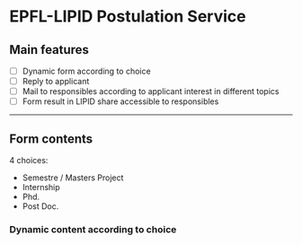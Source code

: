 # EPFL-LIPID Postulation Service
## Main features
- [ ] Dynamic form according to choice
- [ ] Reply to applicant
- [ ] Mail to responsibles according to applicant interest in different topics
- [ ] Form result in LIPID share accessible to responsibles

---
## Form contents
4 choices:
* Semestre / Masters Project
* Internship
* Phd.
* Post Doc.

### Dynamic content according to choice
